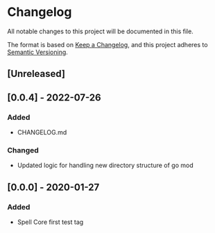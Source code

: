 # Changelog

All notable changes to this project will be documented in this file.

The format is based on [Keep a Changelog](https://keepachangelog.com/en/1.0.0/),
and this project adheres to [Semantic Versioning](https://semver.org/spec/v2.0.0.html).

## [Unreleased]

## [0.0.4] - 2022-07-26

### Added
- CHANGELOG.md

### Changed
- Updated logic for handling new directory structure of go mod 

## [0.0.0] - 2020-01-27

### Added
-  Spell Core first test tag

